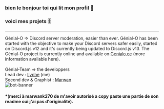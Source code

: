 ### bien le bonjour toi qui lit mon profil 👋

### voici mes projets 🗄 
<hr/>

Génial-O => Discord server moderation, easier than ever.
Génial-O has been started with the objective to make your Discord servers safer easily, started on Discord.js v12 and it's currently being updated to Discord.js v13. The Génial-O project is currently online and available on <a href="https://genialo.cc" alt="">Genialo.cc</a> (more information available here).
<br>
<br>
Génial-Team => the developpers<br>
Lead dev : <a href="https://github.com/LyneQ" target="_blank">Lynhe</a> (me)<br>
Second dev & Graphist : <a href="https://github.com/marwank270" target="_blank">Marwan</a> <br>
<img src="https://genialo.cc/public/new/genialo-banner.png" alt="bot-banner" title="hello you" />

<h4>*(merci à marwank270 de m'avoir autorisé a copy paste une partie de son readme oui j'ai pas d'originalité).</h4>

<!--
**LyneQ/LyneQ** is a ✨ _special_ ✨ repository because its `README.md` (this file) appears on your GitHub profile.

Here are some ideas to get you started:

- 🔭 I’m currently working on ...
- 🌱 I’m currently learning ...
- 👯 I’m looking to collaborate on ...
- 🤔 I’m looking for help with ...
- 💬 Ask me about ...
- 📫 How to reach me: ...
- 😄 Pronouns: ...
- ⚡ Fun fact: ...
-->
